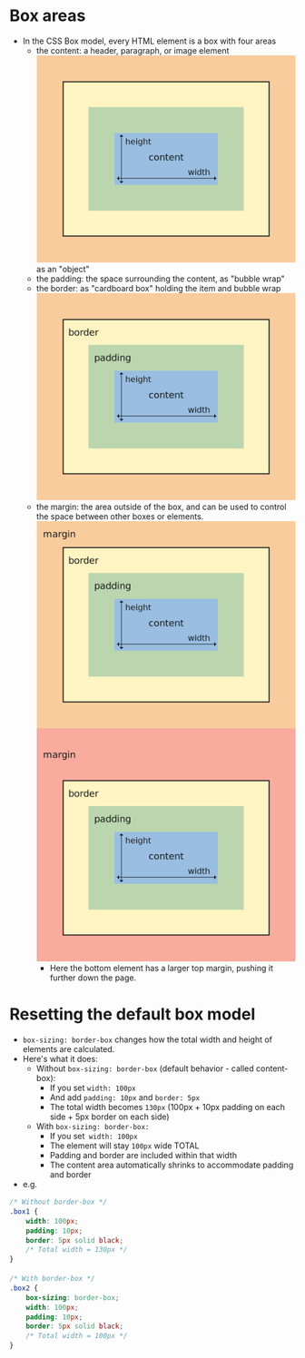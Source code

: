 # Box areas
- In the CSS Box model, every HTML element is a box with four areas
	- the content: a header, paragraph, or image element ![alt text](1image.png) as an "object"
	- the padding: the space surrounding the content, as "bubble wrap"
	- the border: as "cardboard box" holding the item and bubble wrap ![alt text](2image.png)
	- the margin: the area outside of the box, and can be used to control the space between other boxes or elements. ![alt text](3image.png)
		- Here the bottom element has a larger top margin, pushing it further down the page.

# Resetting the default box model
- `box-sizing: border-box` changes how the total width and height of elements are calculated. 
- Here's what it does:
	- Without `box-sizing: border-box` (default behavior - called content-box):
		- If you set `width: 100px`
		- And add `padding: 10px` and `border: 5px`
		- The total width becomes `130px` (100px + 10px padding on each side + 5px border on each side)
	- With `box-sizing: border-box:`
		- If you set` width: 100px`
		- The element will stay `100px` wide TOTAL
		- Padding and border are included within that width
		- The content area automatically shrinks to accommodate padding and border
- e.g.
```css
/* Without border-box */
.box1 {
    width: 100px;
    padding: 10px;
    border: 5px solid black;
    /* Total width = 130px */
}

/* With border-box */
.box2 {
    box-sizing: border-box;
    width: 100px;
    padding: 10px;
    border: 5px solid black;
    /* Total width = 100px */
}
```